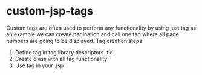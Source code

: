 # custom-jsp-tags
Custom tags are often used to perform any functionality by using just tag as an example we can create pagination and call one tag where all page numbers are going to be displayed.
Tag creation steps:
1. Define tag in tag library descriptors .tld
2. Create class with all tag functionality
3. Use tag in your .jsp